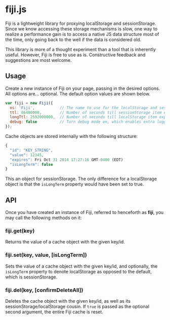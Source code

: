 fiji.js
=======

Fiji is a lightweight library for proxying localStorage and sessionStorage. Since we know accessing these storage mechanisms is slow, one way to realize a performance gain is to access a native JS data structure most of the time, only going back to the well if the data is considered old.

This library is more of a thought experiment than a tool that is inherently useful. However, Fiji is free to use as is. Constructive feedback and suggestions are most welcome.

Usage
-----

Create a new instance of Fiji on your page, passing in the desired options. All options are... optional. The default option values are shown below.

```javascript
var fiji = new Fiji({
  ns: 'Fiji',           // The name to use for the localStorage and sessionStorage items
  ttl: 86400000,        // Number of seconds till sessionStorage item expiry
  longTtl: 2592000000,  // Number of seconds till localStorage item expiry
  debug: false          // Turn debug mode on, which enables extra logging output
});
```

Cache objects are stored internally with the following structure:

```javascript
{
  "id": "KEY_STRING",
  "value": 12345,
  "expires": Fri Oct 31 2014 17:27:16 GMT-0400 (EDT)
  "isLongTerm": false
}
```

This an object for sessionStorage. The only difference for a localStorage object is that the `isLongTerm` property would have been set to true.

API
---

Once you have created an instance of Fiji, referred to henceforth as **fiji**, you may call the following methods on it:

### fiji.get(key)

Returns the value of a cache object with the given key/id.

### fiji.set(key, value, [isLongTerm])

Sets the value of a cache object with the given key/id, and optionally, the `isLongTerm` property to denote localStorage as opposed to the default, which is sessionStorage.

### fiji.del(key, [confirmDeleteAll])

Deletes the cache object with the given key/id, as well as its sessionStorage/localStorage cousin. If `true` is passed as the optional second argument, the entire Fiji cache is reset.
